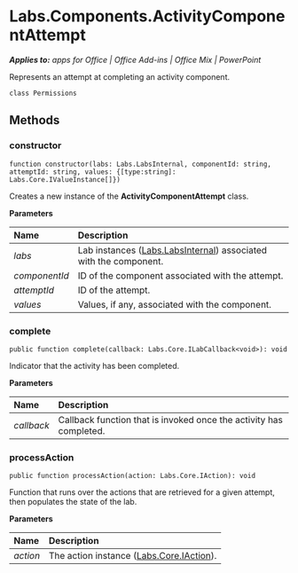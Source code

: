 
# Labs.Components.ActivityComponentAttempt

 _**Applies to:** apps for Office | Office Add-ins | Office Mix | PowerPoint_

Represents an attempt at completing an activity component.

```
class Permissions
```


## Methods




### constructor

 `function constructor(labs: Labs.LabsInternal, componentId: string, attemptId: string, values: {[type:string]: Labs.Core.IValueInstance[]})`

Creates a new instance of the  **ActivityComponentAttempt** class.

 **Parameters**


|**Name**|**Description**|
|:-----|:-----|
| _labs_|Lab instances ([Labs.LabsInternal](http://msdn.microsoft.com/library/599fb2c4-bb16-4422-84ad-10ed85a14018.aspx)) associated with the component.|
| _componentId_|ID of the component associated with the attempt.|
| _attemptId_|ID of the attempt.|
| _values_|Values, if any, associated with the component.|

### complete

 `public function complete(callback: Labs.Core.ILabCallback<void>): void`

Indicator that the activity has been completed.

 **Parameters**


|**Name**|**Description**|
|:-----|:-----|
| _callback_|Callback function that is invoked once the activity has completed.|

### processAction

 `public function processAction(action: Labs.Core.IAction): void`

Function that runs over the actions that are retrieved for a given attempt, then populates the state of the lab.

 **Parameters**


|**Name**|**Description**|
|:-----|:-----|
| _action_|The action instance ([Labs.Core.IAction](/reference/office-mix/labs.core.iaction.md)).|

